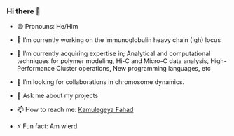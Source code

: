 ### Hi there 👋

- 😄 Pronouns: He/Him

- 🔭 I’m currently working on the immunoglobulin heavy chain (Igh) locus

- 🌱 I’m currently acquiring expertise in; 
Analytical and computational techniques for polymer modeling,
Hi-C and Micro-C data analysis,
High-Performance Cluster operations,
New programming languages,
etc 

- 🤔 I’m looking for collaborations in chromosome dynamics.

- 💬 Ask me about my projects

- 📫 How to reach me: [Kamulegeya Fahad](linkedin.com/in/kamulegeya-fahad-a872b514a) 

- ⚡ Fun fact: Am wierd.
